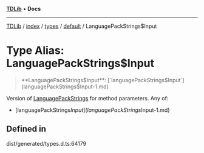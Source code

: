 [**TDLib**](../../../../../../README.md) • **Docs**

***

[TDLib](../../../../../../modules.md) / [index](../../../../../README.md) / [types](../../../README.md) / [default](../README.md) / LanguagePackStrings$Input

# Type Alias: LanguagePackStrings$Input

> **LanguagePackStrings$Input**: [`languagePackStrings$Input`](languagePackStrings$Input-1.md)

Version of [LanguagePackStrings](LanguagePackStrings.md) for method parameters.
Any of:
- [languagePackStrings$Input](languagePackStrings$Input-1.md)

## Defined in

dist/generated/types.d.ts:64179

